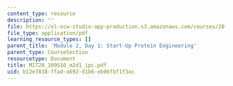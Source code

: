 ```yaml
---
content_type: resource
description: ''
file: https://ol-ocw-studio-app-production.s3.amazonaws.com/courses/20-109-laboratory-fundamentals-in-biological-engineering-spring-2010/b12e7838ffada692d1b6eb06fbf1f3ac_MIT20_109S10_m2d1_ipc.pdf
file_type: application/pdf
learning_resource_types: []
parent_title: 'Module 2, Day 1: Start-Up Protein Engineering'
parent_type: CourseSection
resourcetype: Document
title: MIT20_109S10_m2d1_ipc.pdf
uid: b12e7838-ffad-a692-d1b6-eb06fbf1f3ac
---
```

